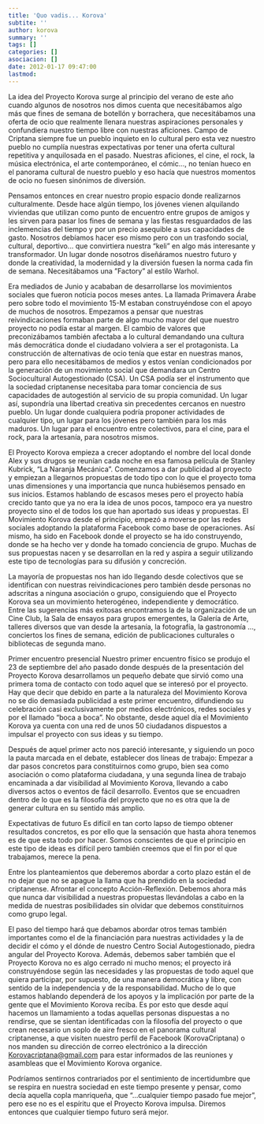 ```yaml
---
title: 'Quo vadis... Korova'
subtite: ''
author: korova
summary: ''
tags: []
categories: []
asociacion: []
date: 2012-01-17 09:47:00
lastmod:
---
```


La idea del Proyecto Korova surge al principio del verano de este año cuando algunos de nosotros nos dimos cuenta que necesitábamos algo más que fines de semana de botellón y borrachera, que necesitábamos una oferta de ocio que realmente llenara nuestras aspiraciones personales y confundiera nuestro tiempo libre con nuestras aficiones. Campo de Criptana siempre fue un pueblo inquieto en lo cultural pero esta vez nuestro pueblo no cumplía nuestras expectativas por tener una oferta cultural repetitiva y anquilosada en el pasado. Nuestras aficiones, el cine, el rock, la música electrónica, el arte contemporáneo, el cómic..., no tenían hueco en el panorama cultural de nuestro pueblo y eso hacía que nuestros momentos de ocio no fuesen sinónimos de diversión. 

Pensamos entonces en crear nuestro propio espacio donde realizarnos culturalmente. Desde hace algún tiempo, los jóvenes vienen alquilando viviendas que utilizan como punto de encuentro entre grupos de amigos y les sirven para pasar los fines de semana y las fiestas resguardados de las inclemencias del tiempo y por un precio asequible a sus capacidades de gasto. Nosotros debíamos hacer eso mismo pero con un trasfondo social, cultural, deportivo... que convirtiera nuestra “keli” en algo más interesante y transformador. Un lugar donde nosotros diseñáramos nuestro futuro y donde la creatividad, la modernidad y la diversión fuesen la norma cada fin de semana. Necesitábamos una ”Factory” al estilo Warhol.

Era mediados de Junio y acababan de desarrollarse los movimientos sociales que fueron noticia pocos meses antes. La llamada Primavera Árabe pero sobre todo el movimiento 15-M estaban construyéndose con el apoyo de muchos de nosotros. Empezamos a pensar que nuestras reivindicaciones formaban parte de algo mucho mayor del que nuestro proyecto no podía estar al margen. El cambio de valores que preconizábamos también afectaba a lo cultural demandando una cultura más democrática donde el ciudadano volviera a ser el protagonista. La construcción de alternativas de ocio tenía que estar en nuestras manos, pero para ello necesitábamos de medios y estos venían condicionados por la generación de un movimiento social que demandara un Centro Sociocultural Autogestionado (CSA). Un CSA podía ser el instrumento que la sociedad criptanense necesitaba para tomar conciencia de sus capacidades de autogestión al servicio de su propia comunidad. Un lugar así, supondría una libertad creativa sin precedentes cercanos en nuestro pueblo. Un lugar donde cualquiera podría proponer actividades de cualquier tipo, un lugar para los jóvenes pero también para los más maduros. Un lugar para el encuentro entre colectivos, para el cine, para el rock, para la artesanía, para nosotros mismos. 

El Proyecto Korova empieza a crecer adoptando el nombre del local donde Alex y sus drugos se reunían cada noche en esa famosa película de Stanley Kubrick, “La Naranja Mecánica”. Comenzamos a dar publicidad al proyecto y empiezan a llegarnos propuestas de todo tipo con lo que el proyecto toma unas dimensiones y una importancia que nunca hubiésemos pensado en sus inicios. Estamos hablando de escasos meses pero el proyecto había crecido tanto que ya no era la idea de unos pocos, tampoco era ya nuestro proyecto sino el de todos los que han aportado sus ideas y propuestas. El Movimiento Korova desde el principio, empezó a moverse por las redes sociales adoptando la plataforma Facebook como base de operaciones. Así mismo, ha sido en Facebook donde el proyecto se ha ido construyendo, donde se ha hecho ver y donde ha tomado conciencia de grupo. Muchas de sus propuestas nacen y se desarrollan en la red y aspira a seguir utilizando este tipo de tecnologías para su difusión y concreción.

La mayoría de propuestas nos han ido llegando desde colectivos que se identifican con nuestras reivindicaciones pero también desde personas no adscritas a ninguna asociación o grupo, consiguiendo que el Proyecto Korova sea un movimiento heterogéneo, independiente y democrático. Entre las sugerencias más exitosas encontramos la de la organización de un Cine Club, la Sala de ensayos para grupos emergentes, la Galería de Arte, talleres diversos que van desde la artesanía, la fotografía, la gastronomía ..., conciertos los fines de semana, edición de publicaciones culturales o bibliotecas de segunda mano.

Primer encuentro presencial
Nuestro primer encuentro físico se produjo el 23 de septiembre del año pasado donde después de la presentación del Proyecto Korova desarrollamos un pequeño debate que sirvió como una primera toma de contacto con todo aquel que se interesó por el proyecto. Hay que decir que debido en parte a la naturaleza del Movimiento Korova no se dio demasiada publicidad a este primer encuentro, difundiendo su celebración casi exclusivamente por medios electrónicos, redes sociales y por el llamado “boca a boca”. No obstante, desde aquel día el Movimiento Korova ya cuenta con una red de unos 50 ciudadanos dispuestos a impulsar el proyecto con sus ideas y su tiempo.

Después de aquel primer acto nos pareció interesante, y siguiendo un poco la pauta marcada en el debate, establecer dos líneas de trabajo: Empezar a dar pasos concretos para constituirnos como grupo, bien sea como asociación o como plataforma ciudadana, y una segunda línea de trabajo encaminada a dar visibilidad al Movimiento Korova, llevando a cabo diversos actos o eventos de fácil desarrollo. Eventos que se encuadren dentro de lo que es la filosofía del proyecto que no es otra que la de generar cultura en su sentido más amplio.

Expectativas de futuro
Es difícil en tan corto lapso de tiempo obtener resultados concretos, es por ello que la sensación que hasta ahora tenemos es de que esta todo por hacer. Somos conscientes de que el principio en este tipo de ideas es difícil pero también creemos que el fin por el que trabajamos, merece la pena. 

Entre los planteamientos que deberemos abordar a corto plazo están el de no dejar que no se apague la llama que ha prendido en la sociedad criptanense. Afrontar el concepto Acción-Reflexión. Debemos ahora más que nunca dar visibilidad a nuestras propuestas llevándolas a cabo en la medida de nuestras posibilidades sin olvidar que debemos constituirnos como grupo legal. 

El paso del tiempo hará que debamos abordar otros temas también importantes como el de la financiación para nuestras actividades y la de decidir el cómo y el dónde  de nuestro Centro Social Autogestionado, piedra angular del Proyecto Korova. Además, debemos saber también que el Proyecto Korova no es algo cerrado ni mucho menos; el proyecto irá construyéndose según las necesidades y las propuestas de todo aquel que quiera participar, por supuesto, de una manera democrática y libre, con sentido de la independencia y de la responsabilidad. Mucho de lo que estamos hablando dependerá de los apoyos y la implicación por parte de la gente que el Movimiento Korova reciba. Es por esto que desde aquí hacemos un llamamiento a todas aquellas personas dispuestas a no rendirse, que se sientan identificadas con la filosofía del proyecto o que crean necesario un soplo de aire fresco en el panorama cultural criptanense, a que visiten nuestro perfil de Facebook (KorovaCriptana) o nos manden su dirección de correo electrónico a la dirección Korovacriptana@gmail.com para estar informados de las reuniones y asambleas que el Movimiento Korova organice.

Podríamos sentirnos contrariados por el sentimiento de incertidumbre que se respira en nuestra sociedad en este tiempo presente y pensar, como decía aquella copla manriqueña, que “...cualquier tiempo pasado fue mejor”, pero ese no es el espíritu que el Proyecto Korova impulsa. Diremos entonces que cualquier tiempo futuro será mejor.

